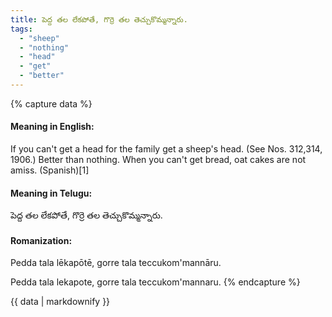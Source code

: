 ```yaml
---
title: పెద్ద తల లేకపోతే, గొర్రె తల తెచ్చుకొమ్మన్నారు.
tags:
  - "sheep"
  - "nothing"
  - "head"
  - "get"
  - "better"
---
```


{% capture data %}
#### Meaning in English:
If you can't get a head for the family get a sheep's head.
(See Nos. 312,314, 1906.)
Better than nothing.
When you can't get bread, oat cakes are not amiss. (Spanish)[1]

#### Meaning in Telugu:
పెద్ద తల లేకపోతే, గొర్రె తల తెచ్చుకొమ్మన్నారు.

#### Romanization:
Pedda tala lēkapōtē, gorre tala teccukom'mannāru.

Pedda tala lekapote, gorre tala teccukom'mannaru.
{% endcapture %}

{{ data | markdownify }}

